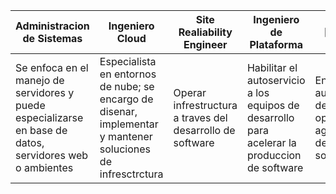 

| Administracion de Sistemas                                                                               | Ingeniero Cloud                                                                                              | Site Realiability Engineer                                | Ingeniero de Plataforma                                                                       | [[DevOps]]                                                                             |
| -------------------------------------------------------------------------------------------------------- | ------------------------------------------------------------------------------------------------------------ | --------------------------------------------------------- | --------------------------------------------------------------------------------------------- | -------------------------------------------------------------------------------------- |
| Se enfoca en el manejo de servidores y puede especializarse en base de datos, servidores web o ambientes | Especialista en entornos de nube; se encargo de disenar, implementar y mantener soluciones de infresctrctura | Operar infrestructura a traves del desarrollo de software | Habilitar el autoservicio a los equipos de desarrollo para acelerar la produccion de software | Enfocado en la automatizacion de la operacion para agilizar del desarrollo de software |
